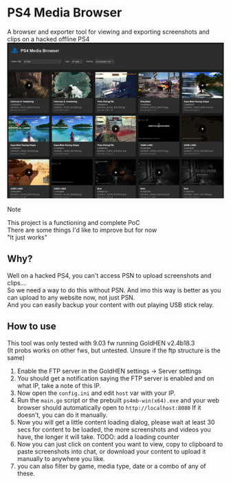 # PS4 Media Browser
A browser and exporter tool for viewing and exporting screenshots and clips on a hacked offline PS4<br>
[![preview](preview/preview.png)](preview/preview.mp4)<br>
> [!NOTE]  
> This project is a functioning and complete PoC<br>
> There are some things I'd like to improve but for now<br>
> "It just works"

## Why?
Well on a hacked PS4, you can't access PSN to upload screenshots and clips...<br>
So we need a way to do this without PSN. And imo this way is better as you can upload to any website now, not just PSN.<br>
And you can easily backup your content with out playing USB stick relay.<br>

## How to use
This tool was only tested with 9.03 fw running GoldHEN v2.4b18.3<br>
(It probs works on other fws, but untested. Unsure if the ftp structure is the same)<br>
1. Enable the FTP server in the GoldHEN settings -> Server settings
2. You should get a notification saying the FTP server is enabled and on what IP, take a note of this IP.
3. Now open the `config.ini` and edit `host` var with your IP.
4. Run the `main.go` script or the prebuilt `ps4mb-win(x64).exe` and your web browser should automatically open to `http://localhost:8080` If it doesn't, you can do it manually.
5. Now you will get a little content loading dialog, please wait at least 30 secs for content to be loaded, the more screenshots and videos you have, the longer it will take. TODO: add a loading counter
6. Now you can just click on content you want to view, copy to clipboard to paste screenshots into chat, or download your content to upload it manually to anywhere you like.
7. you can also filter by game, media type, date or a combo of any of these.
